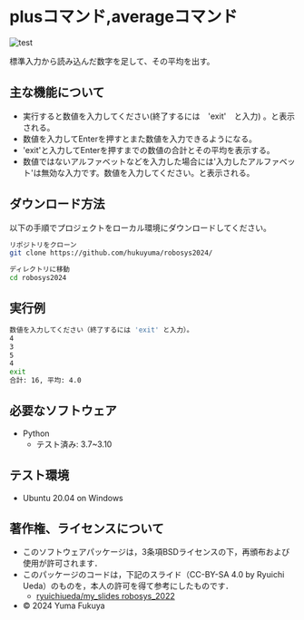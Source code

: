 # plusコマンド,averageコマンド

![test](https://github.com/hukuyuma/robosys2024/actions/workflows/test.yml/badge.svg)

標準入力から読み込んだ数字を足して、その平均を出す。

## 主な機能について
- 実行すると数値を入力してください(終了するには　'exit'　と入力) 。と表示される。
- 数値を入力してEnterを押すとまた数値を入力できるようになる。
- 'exit'と入力してEnterを押すまでの数値の合計とその平均を表示する。
- 数値ではないアルファベットなどを入力した場合には'入力したアルファベット'は無効な入力です。数値を入力してください。と表示される。

## ダウンロード方法
以下の手順でプロジェクトをローカル環境にダウンロードしてください。

```bash
リポジトリをクローン
git clone https://github.com/hukuyuma/robosys2024/

ディレクトリに移動
cd robosys2024
```

## 実行例
```bash
数値を入力してください（終了するには 'exit' と入力）。
4
3
5
4
exit
合計: 16, 平均: 4.0
```

## 必要なソフトウェア
- Python
  - テスト済み: 3.7~3.10

## テスト環境
- Ubuntu 20.04 on Windows

## 著作権、ライセンスについて
- このソフトウェアパッケージは，3条項BSDライセンスの下，再頒布および使用が許可されます．
- このパッケージのコードは，下記のスライド（CC-BY-SA 4.0 by Ryuichi Ueda）のものを，本人の許可を得て参考にしたものです．
    - [ryuichiueda/my_slides robosys_2022](https://github.com/ryuichiueda/my_slides/tree/master/robosys_2022)
- © 2024 Yuma Fukuya

